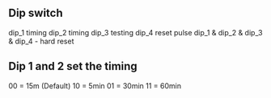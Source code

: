 ## Dip switch
dip_1 timing
dip_2 timing
dip_3 testing
dip_4 reset pulse
dip_1 & dip_2 & dip_3 & dip_4 - hard reset


## Dip 1 and 2 set the timing
00 = 15m (Default)
10 = 5min
01 = 30min
11 = 60min
